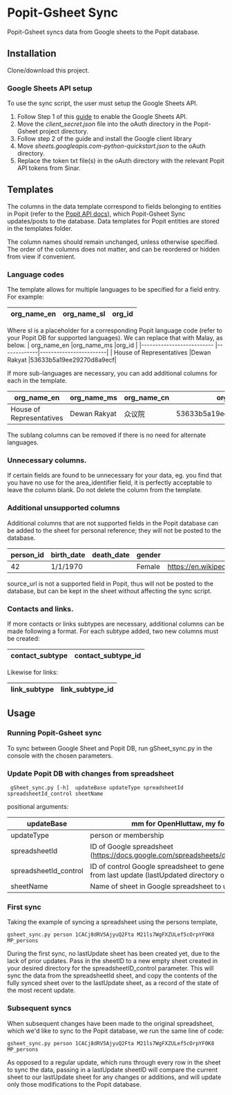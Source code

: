 
# Popit-Gsheet Sync
Popit-Gsheet syncs data from Google sheets to the Popit database.


## Installation
Clone/download this project.

### Google Sheets API setup
To use the sync script, the user must setup the Google Sheets API. 
1. Follow Step 1 of this [guide](https://developers.google.com/sheets/api/quickstart/python) to enable the Google Sheets API.
2. Move the _client_secret.json_ file  into the oAuth directory in the Popit-Gsheet project directory.
3. Follow step 2 of the guide and install the Google client library
4. Move _sheets.googleapis.com-python-quickstart.json_ to the oAuth directory.
5. Replace the token txt file(s) in the oAuth directory with the relevant Popit API tokens from Sinar.


## Templates
The columns in the data template correspond to fields belonging to entities in Popit (refer to the [Popit API docs](https://api.popit.sinarproject.org/docs)), which Popit-Gsheet Sync updates/posts to the database. Data templates for Popit entities are stored in the templates folder.

The column names should remain unchanged, unless otherwise specified. The order of the columns does not matter, and can be reordered or hidden from view if convenient.

###  Language codes

The template allows for multiple languages to be specified for a field entry. For example:

| org_name_en  |org_name_sl |org_id |
|-------------- |-----------|----------|

Where sl is a placeholder for a corresponding Popit language code (refer to your Popit DB for supported languages). We can replace that with Malay, as below.
| org_name_en               |org_name_ms  |org_id                  |
|-------------------------- |-------------|------------------------|
| House of Representatives  |Dewan Rakyat |53633b5a19ee29270d8a9ecf|


If more sub-languages are necessary, you can add additional columns for each in the template.

| org_name_en               |org_name_ms  |org_name_cn |org_id                  |
|-------------------------- |-------------|-------------|------------------------|
| House of Representatives  |Dewan Rakyat |众议院       |53633b5a19ee29270d8a9ecf|

The sublang columns can be removed if there is no need for alternate languages.


### Unnecessary columns. 
If certain fields are found to be unnecessary for your data, eg. you find that you have no use for the area_identifier field, it is perfectly acceptable to leave the column blank. Do not delete the column from the template.

### Additional unsupported columns
Additional columns that are not supported fields in the Popit database can be added to the sheet for personal reference; they will not be posted to the database.

| person_id |birth_date  |death_date |gender       | source_url                                             |
|---------- |------------|-----------|-------------|----------------------------|
| 42        | 1/1/1970   |           | Female      | https://en.wikipedia.org/wiki/Wikipedia:Citation_needed|

source_url is not a supported field in Popit, thus will not be posted to the database, but can be kept in the sheet without affecting the sync script.

### Contacts and links.
If more contacts or links subtypes are necessary, additional columns can be made following a format.
For each subtype added, two new columns must be created:

| contact_subtype           | contact_subtype_id  |
|-------------------------- |---------------------|

Likewise for links:

| link_subtype             | link_subtype_id     |
|--------------------------|---------------------|

## Usage
### Running Popit-Gsheet sync 

To sync between Google Sheet and Popit DB, run gSheet_sync.py in the console with the chosen parameters.

### Update Popit DB with changes from spreadsheet
	 gSheet_sync.py [-h]  updateBase updateType spreadsheetId  spreadsheetId_control sheetName

positional arguments:

|updateBase|            mm for OpenHluttaw, my for Sinar|
|--------------|-------------------------------------------------|
|updateType|            person or membership|
|spreadsheetId|         ID of Google spreadsheet  (https://docs.google.com/spreadsheets/d/copy_the_ID_here)
|spreadsheetId_control| ID of control Google spreadsheet to generate list of changes from last update (lastUpdated directory on Drive)|
|sheetName |            Name of sheet in Google spreadsheet to update|

### First sync
Taking the example of syncing a spreadsheet using the persons template,

	gsheet_sync.py person 1CACj8dRV5AjyuQ2Fta M21ls7WgFXZULef5cOrpYF0K8 MP_persons

During the first sync, no lastUpdate sheet has been created yet, due to the lack of prior updates. 
Pass in the sheetID to a new empty sheet created in your desired directory for the spreadsheetID_control parameter. This will sync the data from the spreadsheetId sheet, and copy the contents of the fully synced sheet over to the lastUpdate sheet, as a record of the state of the most recent update.

### Subsequent syncs
When subsequent changes have been made to the original spreadsheet, which we'd like to sync to the Popit database, we run the same line of code:
		
	gsheet_sync.py person 1CACj8dRV5AjyuQ2Fta M21ls7WgFXZULef5cOrpYF0K8 MP_persons

As opposed to a regular update, which runs through every row in the sheet to sync the data, passing in a lastUpdate sheetID will compare the current sheet to our lastUpdate sheet for any changes or additions, and will update only those modifications to the Popit database. 

